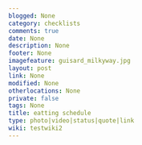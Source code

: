 ```yaml
---
blogged: None
category: checklists
comments: true
date: None
description: None
footer: None
imagefeature: guisard_milkyway.jpg
layout: post
link: None
modified: None
otherlocations: None
private: false
tags: None
title: eatting schedule
type: photo|video|status|quote|link
wiki: testwiki2
---
```

<!--summary-->